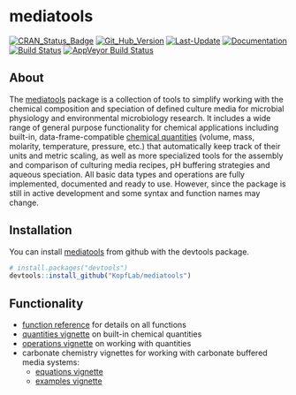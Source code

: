 
<!-- README.md is generated from README.Rmd. Please edit that file -->

# mediatools

[![CRAN\_Status\_Badge](http://www.r-pkg.org/badges/version/mediatools)](https://cran.r-project.org/package=mediatools)
[![Git\_Hub\_Version](https://img.shields.io/badge/GitHub-0.3.1.9999-orange.svg?style=flat-square)](/commits)
[![Last-Update](https://img.shields.io/badge/updated-2018--12--05-yellowgreen.svg)](/commits)
[![Documentation](https://img.shields.io/badge/docs-online-green.svg)](https://kopflab.github.io/mediatools/reference/)
[![Build
Status](https://travis-ci.org/KopfLab/mediatools.svg?branch=master)](https://travis-ci.org/KopfLab/mediatools)
[![AppVeyor Build
Status](https://ci.appveyor.com/api/projects/status/github/KopfLab/mediatools?branch=master&svg=true)](https://ci.appveyor.com/project/KopfLab/mediatools)

## About

The [mediatools](https://kopflab.github.io/mediatools/) package is a
collection of tools to simplify working with the chemical composition
and speciation of defined culture media for microbial physiology and
environmental microbiology research. It includes a wide range of general
purpose functionality for chemical applications including built-in,
data-frame-compatible [chemical
quantities](https://kopflab.github.io/mediatools/articles/quantities.html)
(volume, mass, molarity, temperature, pressure, etc.) that automatically
keep track of their units and metric scaling, as well as more
specialized tools for the assembly and comparison of culturing media
recipes, pH buffering strategies and aqueous speciation. All basic data
types and operations are fully implemented, documented and ready to use.
However, since the package is still in active development and some
syntax and function names may change.

## Installation

You can install [mediatools](https://kopflab.github.io/mediatools/) from
github with the devtools package.

``` r
# install.packages("devtools") 
devtools::install_github("KopfLab/mediatools")
```

## Functionality

  - [function
    reference](https://kopflab.github.io/mediatools/reference/) for
    details on all functions
  - [quantities
    vignette](https://kopflab.github.io/mediatools/articles/quantities.html)
    on built-in chemical quantities
  - [operations
    vignette](https://kopflab.github.io/mediatools/articles/operations.html)
    on working with quantities
  - carbonate chemistry vignettes for working with carbonate buffered
    media systems:
      - [equations
        vignette](https://kopflab.github.io/mediatools/articles/carbonate_chemistry_equations.html)
      - [examples
        vignette](https://kopflab.github.io/mediatools/articles/carbonate_chemistry_examples.html)
